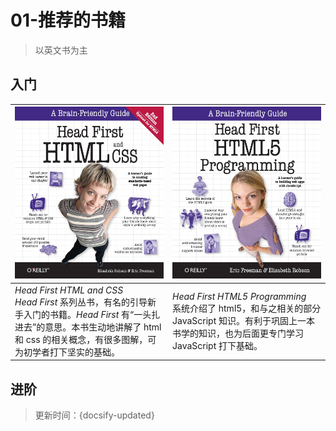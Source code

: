 # 01-推荐的书籍

> 以英文书为主

## 入门

| ![Head First HTML and CSS](../_images/Head_First_HTML_and_CSS.jpg ':size=50%') | ![Head First HTML and CSS](../_images/Head_First_HTML5_Programming.jpg ':size=50%') |
| --- | --- |
| *Head First HTML and CSS*<br>*Head First* 系列丛书，有名的引导新手入门的书籍。*Head First* 有“一头扎进去”的意思。本书生动地讲解了 html 和 css 的相关概念，有很多图解，可为初学者打下坚实的基础。 | *Head First HTML5 Programming*<br>系统介绍了 html5，和与之相关的部分 JavaScript 知识。有利于巩固上一本书学的知识，也为后面更专门学习 JavaScript 打下基础。 |

## 进阶



<style>
    /* 确保表格两列等宽 */
    th {
        width: 50%
    }
</style>



> 更新时间：{docsify-updated}
